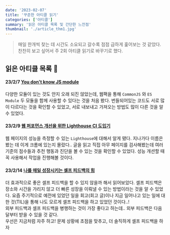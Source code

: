 ```yaml
---
date: '2023-02-07'
title: '꾸준한 아티클 읽기'
categories: ['아티클']
summary: '읽은 아티클 목록 및 간단한 느낀점'
thumbnail: './article_thm1.jpg'
---
```


> 매일 한개씩 찾는 데 시간도 소요되고 갈수록 점점 급하게 훑어보는 것 같았다.<br />
> 찬찬히 보고 싶어서 주 2회 아티클 읽기로 바꾸기로 했다.

## 읽은 아티클 목록 📰

#### 23/2/7 [You don't know JS module](https://ui.toast.com/posts/ko_20190418)

다양한 모듈이 있는 것도 안지 오래 되진 않았는데, 웹팩을 통해 `CommonJS` 와 `ES Module` 두 모듈을 함께 사용할 수 있다는 것을 처음 봤다. 번들되어있는 코드도 서로 많이 다르다는 것을 확인할 수 있었고, 서로 내보내고 가져오는 방법도 많이 다른 것을 알 수 있었다.</br>

#### 23/2/9 [웹 퍼포먼스 개선을 위한 Lighthouse CI 도입기](https://blog.dramancompany.com/2021/04/%ec%9b%b9-%ed%8d%bc%ed%8f%ac%eb%a8%bc%ec%8a%a4-%ea%b0%9c%ec%84%a0%ec%9d%84-%ec%9c%84%ed%95%9c-lighthouse-ci-%eb%8f%84%ec%9e%85%ea%b8%b0/)

웹 페이지의 성능을 측정할 수 있는 `Lighthouse`에 대해서 알게 됐다. 지나가다 이름은 봤는 데 이게 크롬에 있는지 몰랐다.. 글을 읽고 직접 아무 페이지를 검사해봤는데 여러 기준의 점수들과 추천 행동과 진단을 볼 수 있는 것을 확인할 수 있었다. 성능 개션할 때 꼭 사용해서 작업을 진행해볼 것이다.</br>

#### 23/2/14 [나를 매일 성장시키는 셀프 피드백의 힘](https://yozm.wishket.com/magazine/detail/1894/)

더 효과적으로 좋은 셀프 피드백을 할 수 있지 않을까 해서 읽어보았다. 셀프 피드백은 장소와 시간을 가리지 않고 더 빠른 성장을 이뤄낼 수 있는 방법이라는 것을 알 수 있었다. 요즘 주기적으로 예전에 있었던 일을 회고(회고 글)이나 지금 일어나고 있는 일에 대한 것(TIL)을 통해 나도 모르게 셀프 피드백을 하고 있었던 것이다..!</br>
외부 피드백과 셀프 피드백을 병행하는 것이 가장 좋다고 하는데.. 외부 피드백은 다음 달부터 받을 수 있을 것 같다. </br>
우선은 지금처럼 자주 하고! 문제 상황에 초점을 맞추고, 더 솔직하게 셀프 피드백을 하자 </br>
